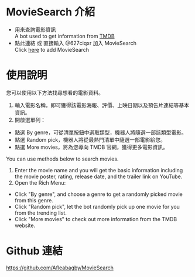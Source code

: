 # MovieSearch 介紹 
- 用來查詢電影資訊  
  A bot used to get information from [TMDB](https://www.themoviedb.org/movie/upcoming)
- 點此連結 或 直接輸入 @627ciqxr 加入 MovieSearch  
  Click [here]() to add MovieSearch
# 使用說明 
您可以使用以下方法找尋想看的電影資料。
1. 輸入電影名稱，即可獲得該電影海報、評價、上映日期以及預告片連結等基本資訊。
2. 開啟選單列：
 - 點選 By genre，可從清單按鈕中選取類型，機器人將隨選一部該類型電影。
 - 點選 Random pick，機器人將從最熱門清單中隨選一部電影給您。
 - 點選 More movies，將為您導向 TMDB 官網，獲得更多電影資訊。  

You can use methods below to search movies.
1. Enter the movie name and you will get the basic information including the movie poster, rating, release date, and the trailer link on YouTube.
2. Open the Rich Menu:
 - Click "By genre", and choose a genre to get a randomly picked movie from this genre.
 - Click "Random pick", let the bot randomly pick up one movie for you from the trending list.
 - Click "More movies" to check out more information from the TMDB website.
# Github 連結
https://github.com/Afleabagby/MovieSearch
